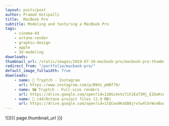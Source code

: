 ```yaml
---
layout: posts/post
author: Pramod Kotipalli
title:  MacBook Pro
subtitle: Modeling and texturing a MacBook Pro
tags:
    - cinema-4d
    - octane-render
    - graphic-design
    - apple
    - 3d-modeling
downloads:
thumbnail_url: /static/images/2019-07-10-macbook-pro/macbook-pro-thumbnail.png
redirect_from: "/portfolio/macbook-pro/"
default_image_fullwidth: True
downloads:
    - name: 📸 Tryptch - Instagram
      url: https://www.instagram.com/p/B9dz_pHBf79/
    - name: 🖼️ Tryptch - Full-size renders
      url: https://drive.google.com/open?id=12DGc4vVz7iF2EaTIMj_EIDoKsCxkDseN
    - name: 🎥 c4d/Octane project files (2.9 MB)
      url: https://drive.google.com/open?id=1lQCea9KoEB8jrvtw4lUrWceBacbOPaOt
---
```


![]({{ page.thumbnail_url }})
